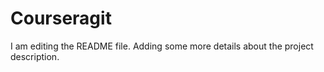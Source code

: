 # Courseragit
I am editing the README file. Adding some more details about the project description.
